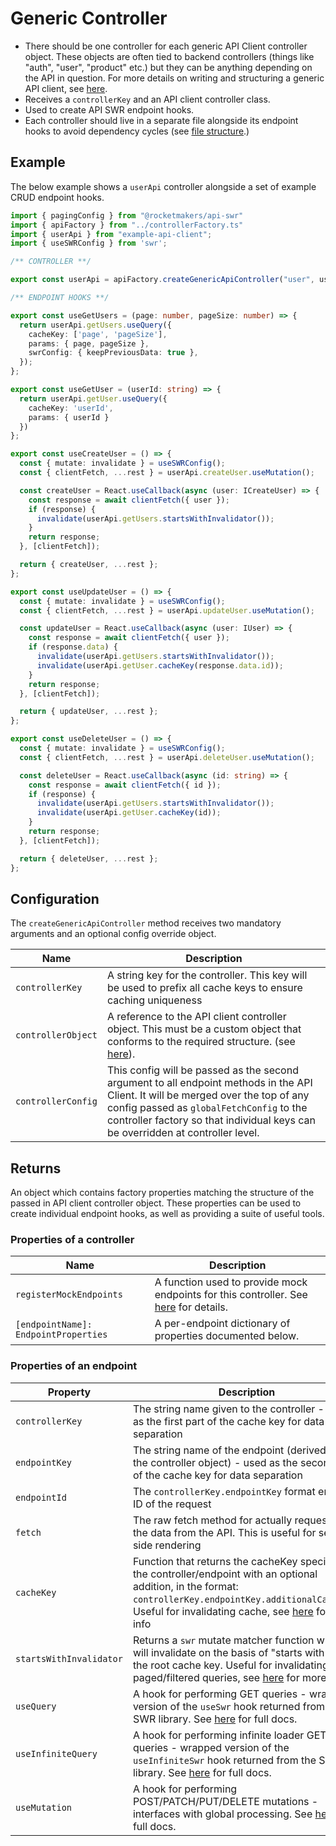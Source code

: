 # Generic Controller

- There should be one controller for each generic API Client controller object. These objects are often tied to backend controllers (things like "auth", "user", "product" etc.) but they can be anything depending on the API in question. For more details on writing and structuring a generic API client, see [here](generic-api-client.md).
- Receives a `controllerKey` and an API client controller class.
- Used to create API SWR endpoint hooks.
- Each controller should live in a separate file alongside its endpoint hooks to avoid dependency cycles (see [file structure](file-structure.md).)

## Example

The below example shows a `userApi` controller alongside a set of example CRUD endpoint hooks.

```TypeScript
import { pagingConfig } from "@rocketmakers/api-swr"
import { apiFactory } from "../controllerFactory.ts"
import { userApi } from "example-api-client";
import { useSWRConfig } from 'swr';

/** CONTROLLER **/

export const userApi = apiFactory.createGenericApiController("user", userApi);

/** ENDPOINT HOOKS **/

export const useGetUsers = (page: number, pageSize: number) => {
  return userApi.getUsers.useQuery({
    cacheKey: ['page', 'pageSize'],
    params: { page, pageSize },
    swrConfig: { keepPreviousData: true },
  });
};

export const useGetUser = (userId: string) => {
  return userApi.getUser.useQuery({
    cacheKey: 'userId',
    params: { userId }
  })
};

export const useCreateUser = () => {
  const { mutate: invalidate } = useSWRConfig();
  const { clientFetch, ...rest } = userApi.createUser.useMutation();

  const createUser = React.useCallback(async (user: ICreateUser) => {
    const response = await clientFetch({ user });
    if (response) {
      invalidate(userApi.getUsers.startsWithInvalidator());
    }
    return response;
  }, [clientFetch]);

  return { createUser, ...rest };
};

export const useUpdateUser = () => {
  const { mutate: invalidate } = useSWRConfig();
  const { clientFetch, ...rest } = userApi.updateUser.useMutation();

  const updateUser = React.useCallback(async (user: IUser) => {
    const response = await clientFetch({ user });
    if (response.data) {
      invalidate(userApi.getUsers.startsWithInvalidator());
      invalidate(userApi.getUser.cacheKey(response.data.id));
    }
    return response;
  }, [clientFetch]);

  return { updateUser, ...rest };
};

export const useDeleteUser = () => {
  const { mutate: invalidate } = useSWRConfig();
  const { clientFetch, ...rest } = userApi.deleteUser.useMutation();

  const deleteUser = React.useCallback(async (id: string) => {
    const response = await clientFetch({ id });
    if (response) {
      invalidate(userApi.getUsers.startsWithInvalidator());
      invalidate(userApi.getUser.cacheKey(id));
    }
    return response;
  }, [clientFetch]);

  return { deleteUser, ...rest };
};
```

## Configuration

The `createGenericApiController` method receives two mandatory arguments and an optional config override object.

| Name               | Description                                                                                                                                                                                                                                                      |
| ------------------ | ---------------------------------------------------------------------------------------------------------------------------------------------------------------------------------------------------------------------------------------------------------------- |
| `controllerKey`    | A string key for the controller. This key will be used to prefix all cache keys to ensure caching uniqueness                                                                                                                                                     |
| `controllerObject` | A reference to the API client controller object. This must be a custom object that conforms to the required structure. (see [here](geneirc-api-client.md)).                                                                                                      |
| `controllerConfig` | This config will be passed as the second argument to all endpoint methods in the API Client. It will be merged over the top of any config passed as `globalFetchConfig` to the controller factory so that individual keys can be overridden at controller level. |

## Returns

An object which contains factory properties matching the structure of the passed in API client controller object. These properties can be used to create individual endpoint hooks, as well as providing a suite of useful tools.

### Properties of a controller

| Name                                 | Description                                                                                        |
| ------------------------------------ | -------------------------------------------------------------------------------------------------- |
| `registerMockEndpoints`              | A function used to provide mock endpoints for this controller. See [here](mocking.md) for details. |
| `[endpointName]: EndpointProperties` | A per-endpoint dictionary of properties documented below.                                          |

### Properties of an endpoint

| Property                | Description                                                                                                                                                                                                                          |
| ----------------------- | ------------------------------------------------------------------------------------------------------------------------------------------------------------------------------------------------------------------------------------ |
| `controllerKey`         | The string name given to the controller - used as the first part of the cache key for data separation                                                                                                                                |
| `endpointKey`           | The string name of the endpoint (derived from the controller object) - used as the second part of the cache key for data separation                                                                                                  |
| `endpointId`            | The `controllerKey.endpointKey` format endpoint ID of the request                                                                                                                                                                    |
| `fetch`                 | The raw fetch method for actually requesting the data from the API. This is useful for server side rendering                                                                                                                         |
| `cacheKey`              | Function that returns the cacheKey specific to the controller/endpoint with an optional addition, in the format: `controllerKey.endpointKey.additionalCacheKey`. Useful for invalidating cache, see [here](caching.md) for more info |
| `startsWithInvalidator` | Returns a `swr` mutate matcher function which will invalidate on the basis of "starts with" on the root cache key. Useful for invalidating paged/filtered queries, see [here](paging.md) for more info.                              |
| `useQuery`              | A hook for performing GET queries - wrapped version of the `useSwr` hook returned from the SWR library. See [here](use-query.md) for full docs.                                                                                      |
| `useInfiniteQuery`      | A hook for performing infinite loader GET queries - wrapped version of the `useInfiniteSwr` hook returned from the SWR library. See [here](use-infinite-query.md) for full docs.                                                     |
| `useMutation`           | A hook for performing POST/PATCH/PUT/DELETE mutations - interfaces with global processing. See [here](use-mutation.md) for full docs.                                                                                                |
